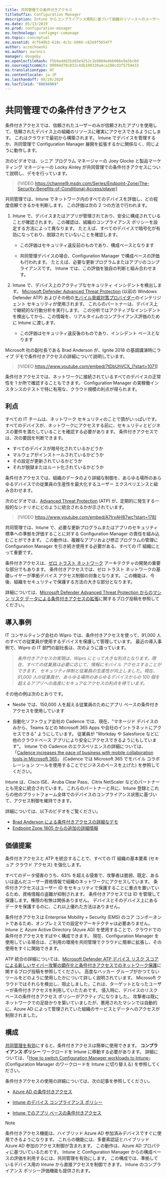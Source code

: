 ```yaml
---
title: 共同管理での条件付きアクセス
titleSuffix: Configuration Manager
description: Intune からコンプライアンス規則に基づいて組織のリソースへのユーザー アクセスを制御する
ms.date: 05/13/2019
ms.prod: configuration-manager
ms.technology: configmgr-comanage
ms.topic: conceptual
ms.assetid: 4cf640b3-610c-4c3c-b966-c62e9f5654ff
author: aczechowski
ms.author: aaroncz
manager: dougeby
ms.openlocfilehash: f5b9addd35dd3e9252c1b988de4bb006e9a5bc0d
ms.sourcegitcommit: 99084d70c032c4db109328a4ca100cd3f5759433
ms.translationtype: HT
ms.contentlocale: ja-JP
ms.lasthandoff: 08/20/2020
ms.locfileid: "88694969"
---
```

# <a name="conditional-access-with-co-management"></a>共同管理での条件付きアクセス

条件付きアクセスでは、信頼されたユーザーのみが信頼されたアプリを使用して、信頼されたデバイス上の組織のリソースに確実にアクセスできるようにします。 これはクラウドで最初から構築されます。 Intune でデバイスを管理するか、共同管理で Configuration Manager 展開を拡張するかに関係なく、同じように動作します。

次のビデオでは、シニア プログラム マネージャーの Joey Glocke と製品マーケティング マネージャーの Locky Ainley が共同管理での条件付きアクセスについて説明し、デモを行っています。

> [!VIDEO https://channel9.msdn.com/Series/Endpoint-Zone/The-Security-Benefits-of-Conditional-Access/player]

共同管理では、Intune でネットワーク内のすべてのデバイスを評価し、どの程度信頼できるかを判断します。 この評価は次の 2 つの方法で行われます。

1. Intune で、デバイスまたはアプリが管理されており、安全に構成されていることが確認されます。 この確認は、組織のコンプライアンス ポリシーを設定する方法によって異なります。 たとえば、すべてのデバイスで暗号化が有効になっており、脱獄されていないことを確認します。  

    - この評価はセキュリティ違反前のものであり、構成ベースとなります  

    - 共同管理デバイスの場合、Configuration Manager で構成ベースの評価も行われます。 たとえば、必要な更新プログラムまたはアプリのコンプライアンスです。 Intune では、この評価を独自の判断と組み合わせます。  

2. Intune で、デバイス上のアクティブなセキュリティ インシデントを検出します。 [Microsoft Defender Advanced Threat Protection](/windows/security/threat-protection/microsoft-defender-atp/microsoft-defender-advanced-threat-protection) (以前の Windows Defender ATP) およびその他の[モバイル脅威対策プロバイダー](https://www.lookout.com/about/partners/microsoft)のインテリジェント セキュリティが使用されます。 これらのパートナーは、デバイス上で継続的な行動分析を実行します。 この分析ではアクティブなインシデントを検出してから、この情報を、リアルタイムのコンプライアンス評価のために Intune に渡します。  

    - この評価はセキュリティ違反後のものであり、インシデント ベースとなります  

Microsoft 社の副社長である Brad Anderson が、Ignite 2018 の基調講演時にライブ デモで条件付きアクセスの詳細について説明しています。 

> [!VIDEO https://www.youtube.com/embed/7tDbUhVCX_I?start=1071]

条件付きアクセスでは、ネットワークに接続されているすべてのデバイスの正常性を 1 か所で確認することもできます。 Configuration Manager の実稼働インスタンスのテストで特に有用な、クラウド規模の利点が得られます。


## <a name="benefits"></a>利点

すべての IT チームは、ネットワーク セキュリティのことで頭がいっぱいです。 すべてのデバイスが、ネットワークにアクセスする前に、セキュリティとビジネスの要件を満たしていることを確認する必要があります。 条件付きアクセスでは、次の要因を判断できます。 
- すべてのデバイスが暗号化されているかどうか  
- マルウェアがインストールされているかどうか  
- その設定が更新されているかどうか  
- それが脱獄またはルート化されているかどうか  

条件付きアクセスでは、組織のデータのより詳細な制御を、あらゆる場所のあらゆるデバイスでの従業員の生産性を最大化するユーザー エクスペリエンスと組み合わせます。

次のビデオでは、[Advanced Threat Protection](https://www.microsoft.com/windowsforbusiness/windows-atp) (ATP) が、定期的に発生する一般的なシナリオにどのように統合されるかが示されています。

> [!VIDEO https://www.youtube.com/embed/A7IrxAH87wc?start=178]

共同管理では、Intune で、必要な更新プログラムまたはアプリのセキュリティ標準への準拠を評価することに対する Configuration Manager の責任を組み込むことができます。 この動作は、複雑なアプリおよび修正プログラムの管理に Configuration Manager を引き続き使用する必要がある、すべての IT 組織にとって重要です。

条件付きアクセスは、[ゼロ トラスト ネットワーク](https://cloudblogs.microsoft.com/microsoftsecure/2018/06/14/building-zero-trust-networks-with-microsoft-365/) アーキテクチャの開発の重要な部分でもあります。 条件付きアクセスでは、ゼロ トラスト ネットワークの基礎レイヤーが準拠デバイス アクセス制御の対象となります。 この機能は、今後、組織をセキュリティで保護する方法の大きな部分となります。

詳細については、[Microsoft Defender Advanced Threat Protection からのマシン リスク データによる条件付きアクセスの拡張](https://techcommunity.microsoft.com/t5/Enterprise-Mobility-Security/Enhancing-conditional-access-with-machine-risk-data-from-Windows/ba-p/250559)に関するブログ投稿を参照してください。



## <a name="case-studies"></a>導入事例

IT コンサルティング会社の Wipro では、条件付きアクセスを使って、91,000 人のすべての従業員が使用するデバイスを保護して管理しています。 最近の導入事例で、Wipro の IT 部門の副社長は、次のように語っています。

> *条件付きアクセスの実現は、Wipro にとって大きな利点となります。現在、すべての従業員は必要に応じて、情報にモバイル アクセスすることができます。* 
> *セキュリティ体制と従業員の生産性が向上しました。現在、91,000 人の従業員が、あらゆる場所のあらゆるデバイスからの 100 個を超えるアプリへの高度にセキュアなアクセスの利点を得ています。*

<!-- waiting for the case study to be public
For more information, see [Wipro drives mobile productivity with Microsoft cloud security tools to improve customer engagements](https://customers.microsoft.com/story/446f72f9-2f50-4697-b688-6d279786e010)
-->

その他の例は次のとおりです。 

- Nestlé では、150,000 人を超える従業員のためにアプリ ベースの条件付きアクセスを使用しています  

- 自動化ソフトウェア会社の Cadence では、現在、"マネージド デバイスのみから、Teams などの Microsoft 365 Apps や会社のイントラネットにアクセスできる" ようにしています。 従業員が "Workday や Salesforce などに他のクラウドベース アプリにより安全にアクセスできるようにもしています"。 Intune での Cadence のエクスペリエンスの詳細については、「[Cadence increases the pace of business with mobile collaboration tools in Microsoft 365](https://customers.microsoft.com/story/cadence-partner-professional-services-microsoft-365)」 (Cadence では Microsoft 365 でモバイル コラボレーション ツールを使用することでビジネスのペースを上げた) を参照してください。

Intune は、Cisco ISE、Aruba Clear Pass、Citrix NetScaler などのパートナーとも完全に統合されています。 これらのパートナーと共に、Intune 登録とこれらの他のプラットフォーム全体でのデバイスのコンプライアンス状態に基づいて、アクセス制御を維持できます。

詳細については、以下のビデオをご覧ください。
- [Brad Anderson による条件付きアクセスの詳細なデモ](https://youtu.be/8321obNofgM?t=547)  
- [Endpoint Zone 1805 からの追加の詳細情報](https://youtu.be/f-ILlEuBFZg?t=196)  


## <a name="value-proposition"></a>価値提案

条件付きアクセスと ATP を統合することで、すべての IT 組織の基本要素 (セキュア クラウド アクセス) を強化します。

すべてのデータ侵害のうち、63% を超える侵害で、攻撃者は脆弱、既定、あるいは盗んだユーザー資格情報で組織のネットワークにアクセスしています。 条件付きアクセスはユーザー ID をセキュリティで保護することに重点を置いているため、資格情報の盗難が抑制されます。 条件付きアクセスでは ID を管理して保護します。権限の有無は関係ありません。 デバイスとそのデバイス上にあるデータを保護するのに、これ以上優れた方法はありません。

条件付きアクセスは Enterprise Mobility + Security (EMS) のコア コンポーネントであるため、オンプレミスでの設定やアーキテクチャは必要ありません。 Intune と Azure Active Directory (Azure AD) を使用することで、クラウドでの条件付きアクセスをすばやく構成できます。 現在、Configuration Manager を使用している場合は、ご利用の環境を共同管理でクラウドに簡単に拡張し、その使用をすぐに開始できます。

ATP 統合の詳細については、[Microsoft Defender ATP デバイス リスク スコアによる新しいサイバー攻撃の顕在化と条件付きアクセスでのネットワーク保護](https://cloudblogs.microsoft.com/microsoftsecure/2018/11/28/windows-defender-atp-device-risk-score-exposes-new-cyberattack-drives-conditional-access-to-protect-networks/)に関するブログ投稿を参照してください。 高度なハッカー グループがかつてないツールをどのように使用したかについて詳しく説明されています。 Microsoft クラウドではそれらを検出し、阻止しました。これは、ターゲットとなったユーザーが条件付きアクセスを利用していたためです。 侵入時に、デバイスのリスク ベースの条件付きアクセス ポリシーがアクティブになりました。 攻撃者は既にネットワークでの足掛かりを築いていましたが、悪用されたマシンでは自動的に、Azure AD によって管理されていた組織のサービスとデータへのアクセスが制限されました。



## <a name="configure"></a>構成

[共同管理を有効](how-to-enable.md)にすると、条件付きアクセスは簡単に使用できます。 **コンプライアンス ポリシー** ワークロードを Intune に移動する必要があります。 詳細については、「[How to switch Configuration Manager workloads to Intune](how-to-switch-workloads.md)」 (Configuration Manager のワークロードを Intune に切り替える) を参照してください。 

条件付きアクセスの使用の詳細については、次の記事を参照してください。 

- [Azure AD の条件付きアクセス](/azure/active-directory/conditional-access/overview)  

- [Intune のデバイス コンプライアンス ポリシー](/intune/device-compliance)  

- [Intune でのアプリ ベースの条件付きアクセス](/intune/app-based-conditional-access-intune)  

> [!Note]  
> 条件付きアクセス機能は、ハイブリッド Azure AD 参加済みデバイスですぐに使用できるようになります。 これらの機能には、多要素認証とハイブリッド Azure AD 参加のアクセス制御が含まれます。 この動作は、Azure AD プロパティに基づいているためです。 Intune と Configuration Manager からの構成ベースの評価を利用するには、共同管理を有効にします。 この構成では、準拠しているデバイス用の Intune から直接アクセスを制御できます。 Intune のコンプライアンス ポリシー評価機能も提供されます。